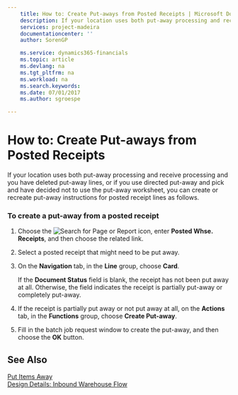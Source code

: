 ```yaml
---
    title: How to: Create Put-aways from Posted Receipts | Microsoft Docs
    description: If your location uses both put-away processing and receive processing and you have deleted put-away lines, or if you use directed put-away and pick and have decided not to use the put-away worksheet, you can create or recreate put-away instructions for posted receipt lines as follows.
    services: project-madeira
    documentationcenter: ''
    author: SorenGP

    ms.service: dynamics365-financials
    ms.topic: article
    ms.devlang: na
    ms.tgt_pltfrm: na
    ms.workload: na
    ms.search.keywords:
    ms.date: 07/01/2017
    ms.author: sgroespe

---
```

# How to: Create Put-aways from Posted Receipts
If your location uses both put-away processing and receive processing and you have deleted put-away lines, or if you use directed put-away and pick and have decided not to use the put-away worksheet, you can create or recreate put-away instructions for posted receipt lines as follows.  
  
### To create a put-away from a posted receipt  
  
1.  Choose the ![Search for Page or Report](media/ui-search/search_small.png "Search for Page or Report icon") icon, enter **Posted Whse. Receipts**, and then choose the related link.  
  
2.  Select a posted receipt that might need to be put away.  
  
3.  On the **Navigation** tab, in the **Line** group, choose **Card**.  
  
     If the **Document Status** field is blank, the receipt has not been put away at all. Otherwise, the field indicates the receipt is partially put-away or completely put-away.  
  
4.  If the receipt is partially put away or not put away at all, on the **Actions** tab, in the **Functions** group, choose **Create Put-away**.  
  
5.  Fill in the batch job request window to create the put-away, and then choose the **OK** button.  
  
## See Also  
 [Put Items Away](../put-items-away.md)   
 [Design Details: Inbound Warehouse Flow](design-details-inbound-warehouse-flow.md)